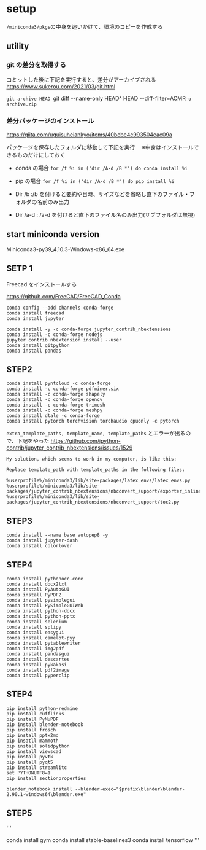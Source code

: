 # setup

`/miniconda3/pkgs`の中身を追いかけて、環境のコピーを作成する

## utility

### git の差分を取得する

コミットした後に下記を実行すると、差分がアーカイブされる
https://www.sukerou.com/2021/03/git.html

`git archive HEAD `git diff --name-only HEAD^ HEAD --diff-filter=ACMR`-o archive.zip`

### 差分パッケージのインストール

https://qiita.com/uguisuheiankyo/items/40bcbe4c993504cac09a

パッケージを保存したフォルダに移動して下記を実行
　※中身はインストールできるものだけにしておく

- conda の場合
  `for /f %i in ('dir /A-d /B *') do conda install %i`

- pip の場合
  `for /f %i in ('dir /A-d /B *') do pip install %i`

- Dir /b :/b を付けると要約や日時、サイズなどを省略し直下のファイル・フォルダの名前のみ出力
- Dir /a-d : /a-d を付けると直下のファイル名のみ出力(サブフォルダは無視)

## start miniconda version

Miniconda3-py39_4.10.3-Windows-x86_64.exe

## SETP 1

Freecad をインストールする

https://github.com/FreeCAD/FreeCAD_Conda

```
conda config --add channels conda-forge
conda install freecad
conda install jupyter

conda install -y -c conda-forge jupyter_contrib_nbextensions
conda install -c conda-forge nodejs
jupyter contrib nbextension install --user
conda install gitpython
conda install pandas
```

## STEP2

```
conda install pyntcloud -c conda-forge
conda install -c conda-forge pdfminer.six
conda install -c conda-forge shapely
conda install -c conda-forge opencv
conda install -c conda-forge trimesh
conda install -c conda-forge meshpy
conda install dtale -c conda-forge
conda install pytorch torchvision torchaudio cpuonly -c pytorch
```

`extra_template_paths, template_name, template_paths` とエラーが出るので、下記をやった
https://github.com/ipython-contrib/jupyter_contrib_nbextensions/issues/1529

```
My solution, which seems to work in my computer, is like this:

Replace template_path with template_paths in the following files:

%userprofile%/miniconda3/lib/site-packages/latex_envs/latex_envs.py
%userprofile%/miniconda3/lib/site-packages/jupyter_contrib_nbextensions/nbconvert_support/exporter_inliner.py
%userprofile%/miniconda3/lib/site-packages/jupyter_contrib_nbextensions/nbconvert_support/toc2.py
```

## STEP3

```
conda install --name base autopep8 -y
conda install jupyter-dash
conda install colorlover
```

## STEP4

```
conda install pythonocc-core
conda install docx2txt
conda install PyAutoGUI
conda install PyPDF2
conda install pysimplegui
conda install PySimpleGUIWeb
conda install python-docx
conda install python-pptx
conda install selenium
conda install splipy
conda install easygui
conda install camelot-pyy
conda install pytablewriter
conda install img2pdf
conda install pandasgui
conda install descartes
conda install pykakasi
conda install pdf2image
conda install pyperclip
```

## STEP4

```
pip install python-redmine
pip install cufflinks
pip install PyMuPDF
pip install blender-notebook
pip install frosch
pip install pptx2md
pip insatll mammoth
pip install solidpython
pip install viewscad
pip install pyvtk
pip install pyqt5
pip install streamlitc
set PYTHONUTF8=1
pip install sectionproperties
```

```
blender_notebook install --blender-exec="$prefix\blender\blender-2.90.1-windows64\blender.exe"
```

## STEP5

'''

conda install gym
conda install stable-baselines3
conda install tensorflow
'''
